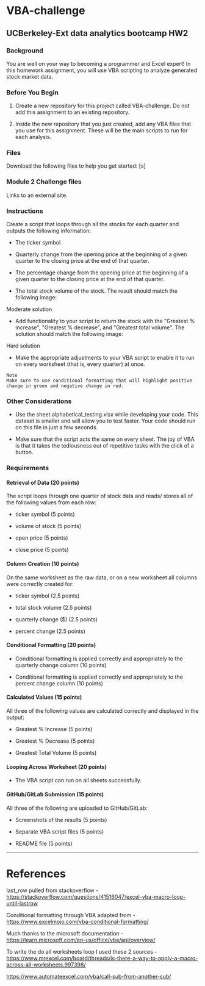 # VBA-challenge 
## UCBerkeley-Ext data analytics bootcamp HW2
### Background

You are well on your way to becoming a programmer and Excel expert! In this homework assignment, you will use VBA scripting to analyze generated stock market data.
### Before You Begin

1. Create a new repository for this project called VBA-challenge. Do not add this assignment to an existing repository.

2. Inside the new repository that you just created, add any VBA files that you use for this assignment. These will be the main scripts to run for each analysis.

### Files

Download the following files to help you get started:
[s]
### Module 2 Challenge files

Links to an external site.
### Instructions

Create a script that loops through all the stocks for each quarter and outputs the following information:

* The ticker symbol

* Quarterly change from the opening price at the beginning of a given quarter to the closing price at the end of that quarter.

* The percentage change from the opening price at the beginning of a given quarter to the closing price at the end of that quarter.

* The total stock volume of the stock. The result should match the following image:

Moderate solution

* Add functionality to your script to return the stock with the "Greatest % increase", "Greatest % decrease", and "Greatest total volume". The solution should match the following image:

Hard solution

* Make the appropriate adjustments to your VBA script to enable it to run on every worksheet (that is, every quarter) at once.

```note
Note
Make sure to use conditional formatting that will highlight positive change in green and negative change in red.
```

### Other Considerations

* Use the sheet alphabetical_testing.xlsx while developing your code. This dataset is smaller and will allow you to test faster. Your code should run on this file in just a few seconds.

* Make sure that the script acts the same on every sheet. The joy of VBA is that it takes the tediousness out of repetitive tasks with the click of a button.

### Requirements
#### Retrieval of Data (20 points)

The script loops through one quarter of stock data and reads/ stores all of the following values from each row:

* ticker symbol (5 points)

* volume of stock (5 points)
* open price (5 points)

* close price (5 points)

#### Column Creation (10 points)

On the same worksheet as the raw data, or on a new worksheet all columns were correctly created for:

* ticker symbol (2.5 points)

* total stock volume (2.5 points)

* quarterly change ($) (2.5 points)

* percent change (2.5 points)

#### Conditional Formatting (20 points)

* Conditional formatting is applied correctly and appropriately to the quarterly change column (10 points)

* Conditional formatting is applied correctly and appropriately to the percent change column (10 points)

#### Calculated Values (15 points)

All three of the following values are calculated correctly and displayed in the output:

* Greatest % Increase (5 points)

* Greatest % Decrease (5 points)

* Greatest Total Volume (5 points)

#### Looping Across Worksheet (20 points)

* The VBA script can run on all sheets successfully.

#### GitHub/GitLab Submission (15 points)

All three of the following are uploaded to GitHub/GitLab:

* Screenshots of the results (5 points)

* Separate VBA script files (5 points)

* README file (5 points)


---
# References

last_row pulled from stackoverflow - https://stackoverflow.com/questions/41516047/excel-vba-macro-loop-until-lastrow

Conditional formatting through VBA adapted from - https://www.excelmojo.com/vba-conditional-formatting/

Much thanks to the microsoft documentation - https://learn.microsoft.com/en-us/office/vba/api/overview/

To write the do all worksheets loop I used these 2 sources - https://www.mrexcel.com/board/threads/is-there-a-way-to-apply-a-macro-across-all-worksheets.997398/

 https://www.automateexcel.com/vba/call-sub-from-another-sub/